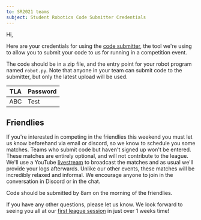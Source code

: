 ```yaml
---
to: SR2021 teams
subject: Student Robotics Code Submitter Credentials
---
```


Hi,

Here are your credentials for using the [code submitter](https://studentrobotics.org/code-submitter/), the tool we're using to allow you to submit your code to us for running in a competition event.

The code should be in a zip file, and the entry point for your robot program named `robot.py`. Note that anyone in your team can submit code to the submitter, but only the latest upload will be used.

| TLA | Password |
| --- | -------- |
| ABC | Test     |

## Friendlies

If you're interested in competing in the friendlies this weekend you must let us know beforehand via email or discord, so we know to schedule you some matches. Teams who submit code but haven't signed up won't be entered. These matches are entirely optional, and will not contribute to the league. We'll use a YouTube [livestream](https://youtu.be/iwa-7R6sR8M) to broadcast the matches and as usual we'll provide your logs afterwards. Unlike our other events, these matches will be incredibly relaxed and informal. We encourage anyone to join in the conversation in Discord or in the chat.

Code should be submitted by 8am on the morning of the friendlies.

If you have any other questions, please let us know. We look forward to seeing you all at our [first league session](https://studentrobotics.org/events/sr2021/league-1/) in just over 1 weeks time!
